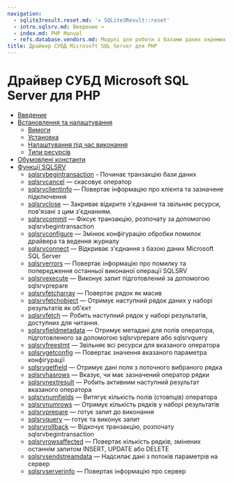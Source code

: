 ```yaml
---
navigation:
  - sqlite3result.reset.md: '« SQLite3Result::reset'
  - intro.sqlsrv.md: Введение »
  - index.md: PHP Manual
  - refs.database.vendors.md: Модулі для роботи з базами даних окремих виробників
title: Драйвер СУБД Microsoft SQL Server для PHP
---
```

# Драйвер СУБД Microsoft SQL Server для PHP

-   [Введение](intro.sqlsrv.md)
-   [Встановлення та налаштування](sqlsrv.setup.md)
    -   [Вимоги](sqlsrv.requirements.md)
    -   [Установка](sqlsrv.installation.md)
    -   [Налаштування під час виконання](sqlsrv.configuration.md)
    -   [Типи ресурсів](sqlsrv.resources.md)
-   [Обумовлені константи](sqlsrv.constants.md)
-   [Функції SQLSRV](ref.sqlsrv.md)
    -   [sqlsrvbegintransaction](function.sqlsrv-begin-transaction.md) - Починає транзакцію бази даних
    -   [sqlsrvcancel](function.sqlsrv-cancel.md) — скасовує оператор
    -   [sqlsrvclientinfo](function.sqlsrv-client-info.md) — Повертає інформацію про клієнта та зазначене підключення
    -   [sqlsrvclose](function.sqlsrv-close.md) — Закриває відкрите з'єднання та звільняє ресурси, пов'язані з цим з'єднанням.
    -   [sqlsrvcommit](function.sqlsrv-commit.md) — Фіксує транзакцію, розпочату за допомогою sqlsrvbegintransaction
    -   [sqlsrvconfigure](function.sqlsrv-configure.md) — Змінює конфігурацію обробки помилок драйвера та ведення журналу
    -   [sqlsrvconnect](function.sqlsrv-connect.md) — Відкриває з'єднання з базою даних Microsoft SQL Server
    -   [sqlsrverrors](function.sqlsrv-errors.md) — Повертає інформацію про помилку та попередження останньої виконаної операції SQLSRV
    -   [sqlsrvexecute](function.sqlsrv-execute.md) — Виконує запит підготовлений за допомогою sqlsrvprepare
    -   [sqlsrvfetcharray](function.sqlsrv-fetch-array.md) — Повертає рядок як масив
    -   [sqlsrvfetchobject](function.sqlsrv-fetch-object.md) — Отримує наступний рядок даних у наборі результатів як об'єкт
    -   [sqlsrvfetch](function.sqlsrv-fetch.md) — Робить наступний рядок у наборі результатів, доступних для читання.
    -   [sqlsrvfieldmetadata](function.sqlsrv-field-metadata.md) — Отримує метадані для полів оператора, підготовленого за допомогою sqlsrvprepare або sqlsrvquery
    -   [sqlsrvfreestmt](function.sqlsrv-free-stmt.md) — Звільняє всі ресурси для вказаного оператора
    -   [sqlsrvgetconfig](function.sqlsrv-get-config.md) — Повертає значення вказаного параметра конфігурації
    -   [sqlsrvgetfield](function.sqlsrv-get-field.md) — Отримує дані поля з поточного вибраного рядка
    -   [sqlsrvhasrows](function.sqlsrv-has-rows.md) — Вказує, чи має зазначений оператор рядки
    -   [sqlsrvnextresult](function.sqlsrv-next-result.md) — Робить активним наступний результат вказаного оператора
    -   [sqlsrvnumfields](function.sqlsrv-num-fields.md) — Витягує кількість полів (стовпців) оператора
    -   [sqlsrvnumrows](function.sqlsrv-num-rows.md) — Отримує кількість рядків у наборі результатів
    -   [sqlsrvprepare](function.sqlsrv-prepare.md) — готує запит до виконання
    -   [sqlsrvquery](function.sqlsrv-query.md) — готує та виконує запит
    -   [sqlsrvrollback](function.sqlsrv-rollback.md) — Відкочує транзакцію, розпочату sqlsrvbegintransaction
    -   [sqlsrvrowsaffected](function.sqlsrv-rows-affected.md) — Повертає кількість рядків, змінених останнім запитом INSERT, UPDATE або DELETE
    -   [sqlsrvsendstreamdata](function.sqlsrv-send-stream-data.md) — Надсилає дані з потоків параметрів на сервер
    -   [sqlsrvserverinfo](function.sqlsrv-server-info.md) — Повертає інформацію про сервер
